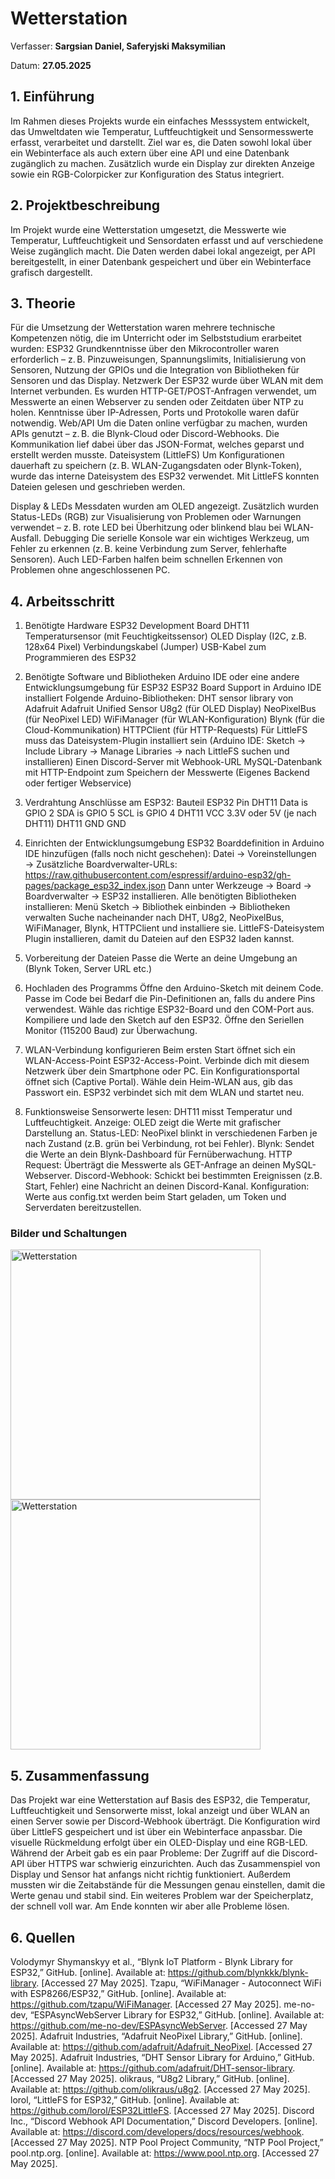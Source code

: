 # Wetterstation

Verfasser: **Sargsian Daniel, Saferyjski Maksymilian**

Datum: **27.05.2025**

## 1.  Einführung
Im Rahmen dieses Projekts wurde ein einfaches Messsystem entwickelt, das Umweltdaten wie Temperatur, Luftfeuchtigkeit und Sensormesswerte erfasst, verarbeitet und darstellt. Ziel war es, die Daten sowohl lokal über ein Webinterface als auch extern über eine API und eine Datenbank zugänglich zu machen. Zusätzlich wurde ein Display zur direkten Anzeige sowie ein RGB-Colorpicker zur Konfiguration des Status integriert.
## 2. Projektbeschreibung                                                           
Im Projekt wurde eine Wetterstation umgesetzt, die Messwerte wie Temperatur, Luftfeuchtigkeit und Sensordaten erfasst und auf verschiedene Weise zugänglich macht. Die Daten werden dabei lokal angezeigt, per API bereitgestellt, in einer Datenbank gespeichert und über ein Webinterface grafisch dargestellt.
## 3. Theorie                                                                        
Für die Umsetzung der Wetterstation waren mehrere technische Kompetenzen nötig, die im Unterricht oder im Selbststudium erarbeitet wurden:
ESP32
Grundkenntnisse über den Mikrocontroller waren erforderlich – z. B. Pinzuweisungen, Spannungslimits, Initialisierung von Sensoren, Nutzung der GPIOs und die Integration von Bibliotheken für Sensoren und das Display.
Netzwerk
Der ESP32 wurde über WLAN mit dem Internet verbunden. Es wurden HTTP-GET/POST-Anfragen verwendet, um Messwerte an einen Webserver zu senden oder Zeitdaten über NTP zu holen. Kenntnisse über IP-Adressen, Ports und Protokolle waren dafür notwendig.
Web/API
Um die Daten online verfügbar zu machen, wurden APIs genutzt – z. B. die Blynk-Cloud oder Discord-Webhooks. Die Kommunikation lief dabei über das JSON-Format, welches geparst und erstellt werden musste.
Dateisystem (LittleFS)
Um Konfigurationen dauerhaft zu speichern (z. B. WLAN-Zugangsdaten oder Blynk-Token), wurde das interne Dateisystem des ESP32 verwendet. Mit LittleFS konnten Dateien gelesen und geschrieben werden.

Display & LEDs
Messdaten wurden am OLED angezeigt. Zusätzlich wurden Status-LEDs (RGB) zur Visualisierung von Problemen oder Warnungen verwendet – z. B. rote LED bei Überhitzung oder blinkend blau bei WLAN-Ausfall.
Debugging
Die serielle Konsole war ein wichtiges Werkzeug, um Fehler zu erkennen (z. B. keine Verbindung zum Server, fehlerhafte Sensoren). Auch LED-Farben halfen beim schnellen Erkennen von Problemen ohne angeschlossenen PC.
## 4.   Arbeitsschritt                                                                    
1. Benötigte Hardware
ESP32 Development Board
DHT11 Temperatursensor (mit Feuchtigkeitssensor)
OLED Display (I2C, z.B. 128x64 Pixel)
Verbindungskabel (Jumper)
USB-Kabel zum Programmieren des ESP32

2. Benötigte Software und Bibliotheken
Arduino IDE oder eine andere Entwicklungsumgebung für ESP32
ESP32 Board Support in Arduino IDE installiert
Folgende Arduino-Bibliotheken:
DHT sensor library von Adafruit
Adafruit Unified Sensor
U8g2 (für OLED Display)
NeoPixelBus (für NeoPixel LED)
WiFiManager (für WLAN-Konfiguration)
Blynk (für die Cloud-Kommunikation)
HTTPClient (für HTTP-Requests)
Für LittleFS muss das Dateisystem-Plugin installiert sein (Arduino IDE: Sketch → Include Library → Manage Libraries → nach LittleFS suchen und installieren)
Einen Discord-Server mit Webhook-URL
MySQL-Datenbank mit HTTP-Endpoint zum Speichern der Messwerte (Eigenes Backend oder fertiger Webservice)

3. Verdrahtung
Anschlüsse am ESP32:
Bauteil	ESP32 Pin
DHT11 Data is GPIO 2
SDA is GPIO 5
SCL is GPIO 4
DHT11 VCC	3.3V oder 5V (je nach DHT11)
DHT11 GND	GND

4. Einrichten der Entwicklungsumgebung
ESP32 Boarddefinition in Arduino IDE hinzufügen (falls noch nicht geschehen):
Datei → Voreinstellungen → Zusätzliche Boardverwalter-URLs:
https://raw.githubusercontent.com/espressif/arduino-esp32/gh-pages/package_esp32_index.json
Dann unter Werkzeuge → Board → Boardverwalter → ESP32 installieren.
Alle benötigten Bibliotheken installieren:
Menü Sketch → Bibliothek einbinden → Bibliotheken verwalten
Suche nacheinander nach DHT, U8g2, NeoPixelBus, WiFiManager, Blynk, HTTPClient und installiere sie.
LittleFS-Dateisystem Plugin installieren, damit du Dateien auf den ESP32 laden kannst.

5. Vorbereitung der Dateien
Passe die Werte an deine Umgebung an (Blynk Token, Server URL etc.)

6. Hochladen des Programms
Öffne den Arduino-Sketch mit deinem Code.
Passe im Code bei Bedarf die Pin-Definitionen an, falls du andere Pins verwendest.
Wähle das richtige ESP32-Board und den COM-Port aus.
Kompiliere und lade den Sketch auf den ESP32.
Öffne den Seriellen Monitor (115200 Baud) zur Überwachung.

7. WLAN-Verbindung konfigurieren
Beim ersten Start öffnet sich ein WLAN-Access-Point ESP32-Access-Point.
Verbinde dich mit diesem Netzwerk über dein Smartphone oder PC.
Ein Konfigurationsportal öffnet sich (Captive Portal).
Wähle dein Heim-WLAN aus, gib das Passwort ein.
ESP32 verbindet sich mit dem WLAN und startet neu.

8. Funktionsweise
Sensorwerte lesen: DHT11 misst Temperatur und Luftfeuchtigkeit.
Anzeige: OLED zeigt die Werte mit grafischer Darstellung an.
Status-LED: NeoPixel blinkt in verschiedenen Farben je nach Zustand (z.B. grün bei Verbindung, rot bei Fehler).
Blynk: Sendet die Werte an dein Blynk-Dashboard für Fernüberwachung.
HTTP Request: Überträgt die Messwerte als GET-Anfrage an deinen MySQL-Webserver.
Discord-Webhook: Schickt bei bestimmten Ereignissen (z.B. Start, Fehler) eine Nachricht an deinen Discord-Kanal.
Konfiguration: Werte aus config.txt werden beim Start geladen, um Token und Serverdaten bereitzustellen.

### Bilder und Schaltungen
<img src="Wetterstation_img/Wetterstaion_Schaltung.jpg" alt="Wetterstation" width="400" />
<img src="Wetterstation_img/Wetterstaion_Schaltung2.jpg" alt="Wetterstation" width="400" />

## 5. Zusammenfassung
Das Projekt war eine Wetterstation auf Basis des ESP32, die Temperatur, Luftfeuchtigkeit und Sensorwerte misst, lokal anzeigt und über WLAN an einen Server sowie per Discord-Webhook überträgt. Die Konfiguration wird über LittleFS gespeichert und ist über ein Webinterface anpassbar. Die visuelle Rückmeldung erfolgt über ein OLED-Display und eine RGB-LED.
Während der Arbeit gab es ein paar Probleme: Der Zugriff auf die Discord-API über HTTPS war schwierig einzurichten. Auch das Zusammenspiel von Display und Sensor hat anfangs nicht richtig funktioniert. Außerdem mussten wir die Zeitabstände für die Messungen genau einstellen, damit die Werte genau und stabil sind. Ein weiteres Problem war der Speicherplatz, der schnell voll war. Am Ende konnten wir aber alle Probleme lösen.

## 6.  Quellen
Volodymyr Shymanskyy et al., “Blynk IoT Platform - Blynk Library for ESP32,” GitHub. [online]. Available at: https://github.com/blynkkk/blynk-library. [Accessed 27 May 2025].
Tzapu, “WiFiManager - Autoconnect WiFi with ESP8266/ESP32,” GitHub. [online]. Available at: https://github.com/tzapu/WiFiManager. [Accessed 27 May 2025].
me-no-dev, “ESPAsyncWebServer Library for ESP32,” GitHub. [online]. Available at: https://github.com/me-no-dev/ESPAsyncWebServer. [Accessed 27 May 2025].
Adafruit Industries, “Adafruit NeoPixel Library,” GitHub. [online]. Available at: https://github.com/adafruit/Adafruit_NeoPixel. [Accessed 27 May 2025].
Adafruit Industries, “DHT Sensor Library for Arduino,” GitHub. [online]. Available at: https://github.com/adafruit/DHT-sensor-library. [Accessed 27 May 2025].
olikraus, “U8g2 Library,” GitHub. [online]. Available at: https://github.com/olikraus/u8g2. [Accessed 27 May 2025].
lorol, “LittleFS for ESP32,” GitHub. [online]. Available at: https://github.com/lorol/ESP32LittleFS. [Accessed 27 May 2025].
Discord Inc., “Discord Webhook API Documentation,” Discord Developers. [online]. Available at: https://discord.com/developers/docs/resources/webhook. [Accessed 27 May 2025].
NTP Pool Project Community, “NTP Pool Project,” pool.ntp.org. [online]. Available at: https://www.pool.ntp.org. [Accessed 27 May 2025].

